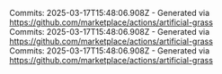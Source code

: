 Commits: 2025-03-17T15:48:06.908Z - Generated via https://github.com/marketplace/actions/artificial-grass
<br>
Commits: 2025-03-17T15:48:06.908Z - Generated via https://github.com/marketplace/actions/artificial-grass
<br>
Commits: 2025-03-17T15:48:06.908Z - Generated via https://github.com/marketplace/actions/artificial-grass
<br>
